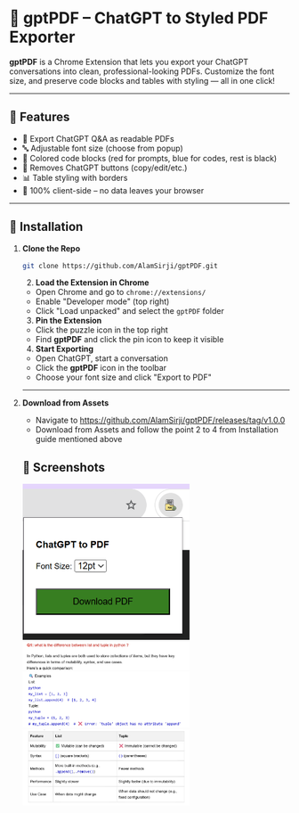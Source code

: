 # 🧾 gptPDF – ChatGPT to Styled PDF Exporter

**gptPDF** is a Chrome Extension that lets you export your ChatGPT conversations into clean, professional-looking PDFs. Customize the font size, and preserve code blocks and tables with styling — all in one click!

---

## 🚀 Features

- 📄 Export ChatGPT Q&A as readable PDFs
- 🔤 Adjustable font size (choose from popup)
- 🎨 Colored code blocks (red for prompts, blue for codes, rest is black)
- 🧼 Removes ChatGPT buttons (copy/edit/etc.)
- 📊 Table styling with borders
- 💯 100% client-side – no data leaves your browser

---

## 🧩 Installation

1. **Clone the Repo**

   ```bash
   git clone https://github.com/AlamSirji/gptPDF.git
   ```

   2. **Load the Extension in Chrome**

   - Open Chrome and go to `chrome://extensions/`
   - Enable "Developer mode" (top right)
   - Click "Load unpacked" and select the `gptPDF` folder

   3. **Pin the Extension**

   - Click the puzzle icon in the top right
   - Find **gptPDF** and click the pin icon to keep it visible

   4. **Start Exporting**

   - Open ChatGPT, start a conversation
   - Click the **gptPDF** icon in the toolbar
   - Choose your font size and click "Export to PDF"

   ***
   
1. **Download from Assets**

   - Navigate to https://github.com/AlamSirji/gptPDF/releases/tag/v1.0.0
   - Download from Assets and follow the point 2 to 4 from Installation guide mentioned above

   ## 📸 Screenshots

    <p float="left">
    <img src="assets/Screenshot_DownloadPDFBtn.png" width="300" />
    <img src="assets/Screenshot_Colors.png" width="300" />
    <img src="assets/Screenshot_Codeblock.png" width="300" />
    <img src="assets/Screenshot_Table.png" width="300" />
    </p>   
